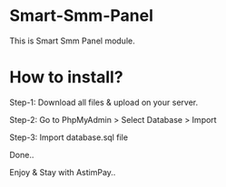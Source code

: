 # Smart-Smm-Panel
This is Smart Smm Panel module.

# How to install?
Step-1: Download all files & upload on your server.

Step-2: Go to PhpMyAdmin > Select Database > Import

Step-3: Import database.sql file

Done..

Enjoy & Stay with AstimPay..
